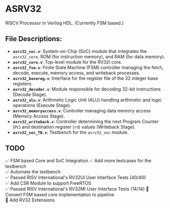 # ASRV32
RISCV Processor in Verilog HDL. (Currently FSM based.)

## File Descriptions:

- **`asrv32_soc.v`**: System-on-Chip (SoC) module that integrates the `asrv32_core`, ROM (for instruction memory), and RAM (for data memory).
- **`asrv32_core.v`**: Top-level module for the RV32I core.
- **`asrv32_fsm.v`**: Finite State Machine (FSM) controller managing the fetch, decode, execute, memory access, and writeback processes.
- **`asrv32_basereg.v`**: Interface for the register file of the 32 integer base registers.
- **`asrv32_decoder.v`**: Module responsible for decoding 32-bit instructions (Decode Stage).
- **`asrv32_alu.v`**: Arithmetic Logic Unit (ALU) handling arithmetic and logic operations (Execute Stage).
- **`asrv32_memoryaccess.v`**: Controller managing data memory access (Memory Access Stage).
- **`asrv32_writeback.v`**: Controller determining the next Program Counter (`PC`) and destination register (`rd`) values (Writeback Stage).
- **`asrv32_soc_TB.v`**: Testbench for the `asrv32_soc` module.

## TODO

:white_check_mark: FSM based Core and SoC Integration
:white_check_mark: Add more testcases for the testbench    
:white_check_mark: Automate the testbench   
:white_check_mark: Passed RISV International's RV32UI User Interface Tests (40/40)   
:white_check_mark: Add CSR Module to support FreeRTOS  
:white_check_mark: Passed RISV International's RV32MI User Interface Tests (14/14) 
:black_square_button: Convert FSM based core implementation to pipeline     
:black_square_button: Add RV32 Extensions